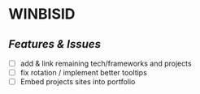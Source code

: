 # WINBISID

## _Features & Issues_

- [ ] add & link remaining tech/frameworks and projects
- [ ] fix rotation / implement better tooltips
- [ ] Embed projects sites into portfolio
